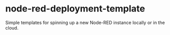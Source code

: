 # node-red-deployment-template

Simple templates for spinning up a new Node-RED instance locally or in the cloud.

